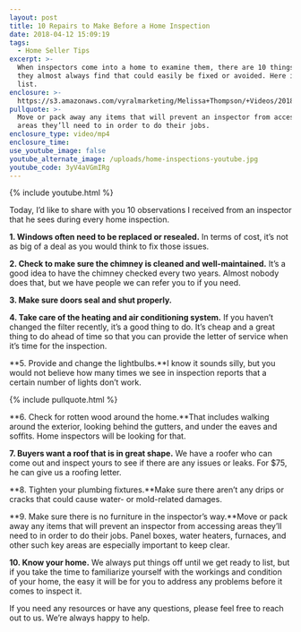 ```yaml
---
layout: post
title: 10 Repairs to Make Before a Home Inspection
date: 2018-04-12 15:09:19
tags:
  - Home Seller Tips
excerpt: >-
  When inspectors come into a home to examine them, there are 10 things that
  they almost always find that could easily be fixed or avoided. Here is that
  list.
enclosure: >-
  https://s3.amazonaws.com/vyralmarketing/Melissa+Thompson/+Videos/2018/April/Memphis+Real+Estate+Agent-+10+Repairs+to+Make+Before+a+Home+Inspection.mp4
pullquote: >-
  Move or pack away any items that will prevent an inspector from accessing
  areas they’ll need to in order to do their jobs.
enclosure_type: video/mp4
enclosure_time:
use_youtube_image: false
youtube_alternate_image: /uploads/home-inspections-youtube.jpg
youtube_code: 3yV4aVGmIRg
---
```


{% include youtube.html %}

Today, I’d like to share with you 10 observations I received from an inspector that he sees during every home inspection.

**1. Windows often need to be replaced or resealed.** In terms of cost, it’s not as big of a deal as you would think to fix those issues.

**2. Check to make sure the chimney is cleaned and well-maintained.** It’s a good idea to have the chimney checked every two years. Almost nobody does that, but we have people we can refer you to if you need.

**3. Make sure doors seal and shut properly.**

**4. Take care of the heating and air conditioning system.** If you haven’t changed the filter recently, it’s a good thing to do. It’s cheap and a great thing to do ahead of time so that you can provide the letter of service when it’s time for the inspection.

**5. Provide and change the lightbulbs.**I know it sounds silly, but you would not believe how many times we see in inspection reports that a certain number of lights don’t work.

{% include pullquote.html %}

**6. Check for rotten wood around the home.**That includes walking around the exterior, looking behind the gutters, and under the eaves and soffits. Home inspectors will be looking for that.

**7. Buyers want a roof that is in great shape.** We have a roofer who can come out and inspect yours to see if there are any issues or leaks. For $75, he can give us a roofing letter.

**8. Tighten your plumbing fixtures.**Make sure there aren’t any drips or cracks that could cause water- or mold-related damages.

**9. Make sure there is no furniture in the inspector’s way.**Move or pack away any items that will prevent an inspector from accessing areas they’ll need to in order to do their jobs. Panel boxes, water heaters, furnaces, and other such key areas are especially important to keep clear.

**10. Know your home.** We always put things off until we get ready to list, but if you take the time to familiarize yourself with the workings and condition of your home, the easy it will be for you to address any problems before it comes to inspect it.

If you need any resources or have any questions, please feel free to reach out to us. We’re always happy to help.